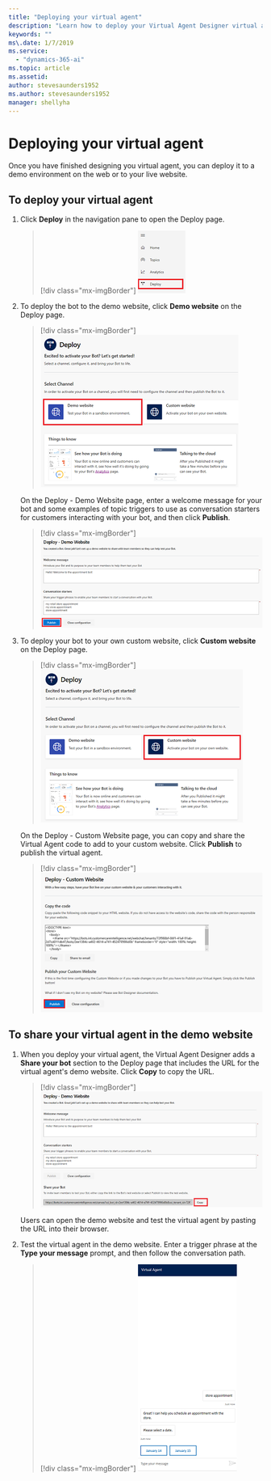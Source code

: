 ```yaml
---
title: "Deploying your virtual agent"
description: "Learn how to deploy your Virtual Agent Designer virtual agent."
keywords: ""
ms\.date: 1/7/2019
ms.service:
  - "dynamics-365-ai"
ms.topic: article
ms.assetid: 
author: stevesaunders1952
ms.author: stevesaunders1952
manager: shellyha
---
```


# Deploying your virtual agent

Once you have finished designing you virtual agent, you can deploy it to a demo environment on the web or to your live website.

## To deploy your virtual agent

1. Click **Deploy** in the navigation pane to open the Deploy page.

   > [!div class="mx-imgBorder"]
   > ![Open Deploy page](media/deploy-bot-1.png)

2. To deploy the bot to the demo website, click **Demo website** on the Deploy page.

   > [!div class="mx-imgBorder"]
   > ![Select demo website](media/create-topic-21-1.png)

    On the Deploy - Demo Website page, enter a welcome message for your bot and some examples of topic triggers to use as conversation starters for customers interacting with your bot, and then click **Publish**.

   > [!div class="mx-imgBorder"]
   > ![Deploy bot](media/deploy-bot-2.png)

3. To deploy your bot to your own custom website, click **Custom website** on the Deploy page.

   > [!div class="mx-imgBorder"]
   > ![Select custom website](media/deploy-bot-1-3.png)

   On the Deploy - Custom Website page, you can copy and share the Virtual Agent code to add to your custom website. Click **Publish** to publish the virtual agent.

   > [!div class="mx-imgBorder"]
   > ![Custom message](media/deploy-bot-1-2.png)

## To share your virtual agent in the demo website

1. When you deploy your virtual agent, the Virtual Agent Designer adds a **Share your bot** section to the Deploy page that includes the URL for the virtual agent's demo website. Click **Copy** to copy the URL.

   > [!div class="mx-imgBorder"]
   > ![Share virtual agent](media/deploy-bot-2-1.png)

    Users can open the demo website and test the virtual agent by pasting the URL into their browser.

2. Test the virtual agent in the demo website. Enter a trigger phrase at the **Type your message** prompt, and then follow the conversation path.

   > [!div class="mx-imgBorder"]
   > ![Test virtual agent](media/deploy-bot-4.png)